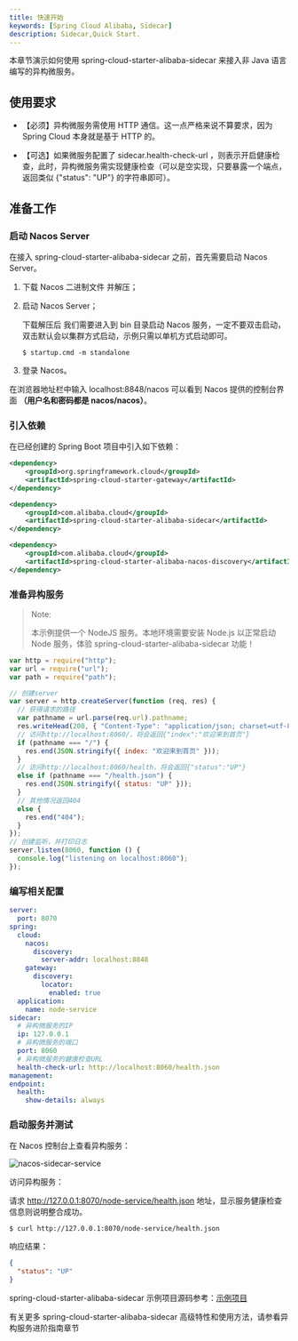 ```yaml
---
title: 快速开始
keywords: [Spring Cloud Alibaba, Sidecar]
description: Sidecar,Quick Start.
---
```


本章节演示如何使用 spring-cloud-starter-alibaba-sidecar 来接入非 Java 语言编写的异构微服务。

## 使用要求

- 【必须】异构微服务需使用 HTTP 通信。这一点严格来说不算要求，因为 Spring Cloud 本身就是基于 HTTP 的。

- 【可选】如果微服务配置了 sidecar.health-check-url ，则表示开启健康检查，此时，异构微服务需实现健康检查（可以是空实现，只要暴露一个端点，返回类似 \{"status": "UP"\} 的字符串即可）。

## 准备工作

### 启动 Nacos Server

在接入 spring-cloud-starter-alibaba-sidecar 之前，首先需要启动 Nacos Server。

1. 下载 Nacos 二进制文件 并解压；

2. 启动 Nacos Server；

   下载解压后 我们需要进入到 bin 目录启动 Nacos 服务，一定不要双击启动，双击默认会以集群方式启动，示例只需以单机方式启动即可。

   ```shell
   $ startup.cmd -m standalone
   ```

3. 登录 Nacos。

在浏览器地址栏中输入 localhost:8848/nacos 可以看到 Nacos 提供的控制台界面 **（用户名和密码都是 nacos/nacos）**。

### 引入依赖

在已经创建的 Spring Boot 项目中引入如下依赖：

```xml
<dependency>
    <groupId>org.springframework.cloud</groupId>
    <artifactId>spring-cloud-starter-gateway</artifactId>
</dependency>

<dependency>
    <groupId>com.alibaba.cloud</groupId>
    <artifactId>spring-cloud-starter-alibaba-sidecar</artifactId>
</dependency>

<dependency>
    <groupId>com.alibaba.cloud</groupId>
    <artifactId>spring-cloud-starter-alibaba-nacos-discovery</artifactId>
</dependency>
```

### 准备异构服务

> Note:
>
> 本示例提供一个 NodeJS 服务。本地环境需要安装 Node.js 以正常启动 Node 服务，体验 spring-cloud-starter-alibaba-sidecar 功能！

```javascript title="异构微服务代码"
var http = require("http");
var url = require("url");
var path = require("path");

// 创建server
var server = http.createServer(function (req, res) {
  // 获得请求的路径
  var pathname = url.parse(req.url).pathname;
  res.writeHead(200, { "Content-Type": "application/json; charset=utf-8" });
  // 访问http://localhost:8060/，将会返回{"index":"欢迎来到首页"}
  if (pathname === "/") {
    res.end(JSON.stringify({ index: "欢迎来到首页" }));
  }
  // 访问http://localhost:8060/health，将会返回{"status":"UP"}
  else if (pathname === "/health.json") {
    res.end(JSON.stringify({ status: "UP" }));
  }
  // 其他情况返回404
  else {
    res.end("404");
  }
});
// 创建监听，并打印日志
server.listen(8060, function () {
  console.log("listening on localhost:8060");
});
```

### 编写相关配置

```yaml
server:
  port: 8070
spring:
  cloud:
    nacos:
      discovery:
        server-addr: localhost:8848
    gateway:
      discovery:
        locator:
          enabled: true
  application:
    name: node-service
sidecar:
  # 异构微服务的IP
  ip: 127.0.0.1
  # 异构微服务的端口
  port: 8060
  # 异构微服务的健康检查URL
  health-check-url: http://localhost:8060/health.json
management:
endpoint:
  health:
    show-details: always
```

### 启动服务并测试

在 Nacos 控制台上查看异构服务：

![nacos-sidecar-service](https://camo.githubusercontent.com/7e83efe854ab9dafc306daea8bc4281e05e2c69e4481a7c474d535ddabc1b621/68747470733a2f2f63646e2e6e6c61726b2e636f6d2f79757175652f302f323032322f706e672f313735323238302f313636323534383332343333372d35363663633832342d346430382d343034312d616338332d3139363863373334376139652e706e67)

访问异构服务：

请求 http://127.0.0.1:8070/node-service/health.json 地址，显示服务健康检查信息则说明整合成功。

```shell
$ curl http://127.0.0.1:8070/node-service/health.json
```

响应结果：

```json
{
  "status": "UP"
}
```

spring-cloud-starter-alibaba-sidecar 示例项目源码参考：[示例项目](https://github.com/alibaba/spring-cloud-alibaba/tree/2022.x/spring-cloud-alibaba-examples/spring-cloud-alibaba-sidecar-examples/spring-cloud-alibaba-sidecar-nacos-example)

有关更多 spring-cloud-starter-alibaba-sidecar 高级特性和使用方法，请参看异构服务进阶指南章节
